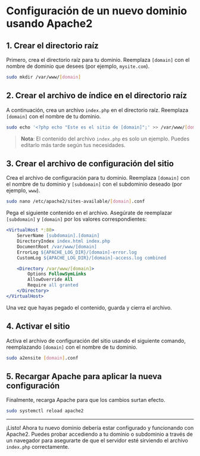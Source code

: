 # Configuración de un nuevo dominio usando Apache2

## 1. Crear el directorio raíz

Primero, crea el directorio raíz para tu dominio. Reemplaza `[domain]` con el nombre de dominio que desees (por ejemplo, `mysite.com`).

```bash
sudo mkdir /var/www/[domain]
```

## 2. Crear el archivo de índice en el directorio raíz

A continuación, crea un archivo `index.php` en el directorio raíz. Reemplaza `[domain]` con el nombre de tu dominio.

```bash
sudo echo '<?php echo "Este es el sitio de [domain]";' >> /var/www/[domain]/index.php
```

> **Nota**: El contenido del archivo `index.php` es solo un ejemplo. Puedes editarlo más tarde según tus necesidades.

## 3. Crear el archivo de configuración del sitio

Crea el archivo de configuración para tu dominio. Reemplaza `[domain]` con el nombre de tu dominio y `[subdomain]` con el subdominio deseado (por ejemplo, `www`).

```bash
sudo nano /etc/apache2/sites-available/[domain].conf
```

Pega el siguiente contenido en el archivo. Asegúrate de reemplazar `[subdomain]` y `[domain]` por los valores correspondientes:

```apache
<VirtualHost *:80>
    ServerName [subdomain].[domain]
    DirectoryIndex index.html index.php
    DocumentRoot /var/www/[domain]
    ErrorLog ${APACHE_LOG_DIR}/[domain]-error.log
    CustomLog ${APACHE_LOG_DIR}/[domain]-access.log combined

    <Directory /var/www/[domain]>
        Options FollowSymLinks
        AllowOverride All
        Require all granted
    </Directory>
</VirtualHost>
```

Una vez que hayas pegado el contenido, guarda y cierra el archivo.

## 4. Activar el sitio

Activa el archivo de configuración del sitio usando el siguiente comando, reemplazando `[domain]` con el nombre de tu dominio.

```bash
sudo a2ensite [domain].conf
```

## 5. Recargar Apache para aplicar la nueva configuración

Finalmente, recarga Apache para que los cambios surtan efecto.

```bash
sudo systemctl reload apache2
```

---

¡Listo! Ahora tu nuevo dominio debería estar configurado y funcionando con Apache2. Puedes probar accediendo a tu dominio o subdominio a través de un navegador para asegurarte de que el servidor esté sirviendo el archivo `index.php` correctamente.
